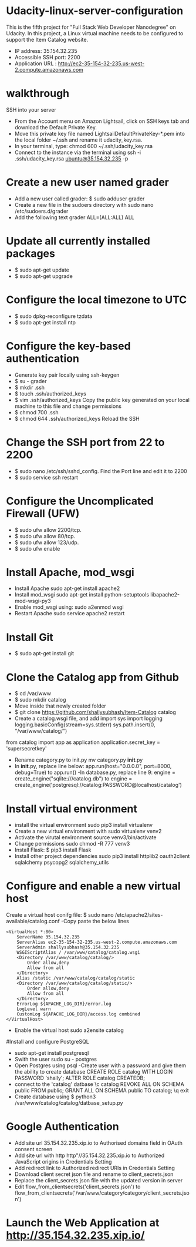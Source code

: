 # Udacity-linux-server-configuration
This is the fifth project for "Full Stack Web Developer Nanodegree" on Udacity. In this project, a Linux virtual machine needs to be configured to support the Item Catalog website.
- IP address: 35.154.32.235
- Accessible SSH port: 2200
- Application URL : http://ec2-35-154-32-235.us-west-2.compute.amazonaws.com
# walkthrough
SSH into your server
- From the Account menu on Amazon Lightsail, click on SSH keys tab and download the Default Private Key.
- Move this private key file named LightsailDefaultPrivateKey-*.pem into the local folder ~/.ssh and rename it udacity_key.rsa.
- In your terminal, type: chmod 600 ~/.ssh/udacity_key.rsa
- Connect to the instance via the terminal using ssh -i .ssh/udacity_key.rsa ubuntu@35.154.32.235 -p
# Create a new user named grader
- Add a new user called grader: $ sudo adduser grader
- Create a new file in the sudoers directory with sudo nano /etc/sudoers.d/grader
- Add the following text grader ALL=(ALL:ALL) ALL
# Update all currently installed packages
- $ sudo apt-get update
- $ sudo apt-get upgrade
# Configure the local timezone to UTC
- $ sudo dpkg-reconfigure tzdata
- $ sudo apt-get install ntp
# Configure the key-based authentication
- Generate key pair locally using ssh-keygen
- $ su - grader
- $ mkdir .ssh
- $ touch .ssh/authorized_keys
- $ vim .ssh/authorized_keys
Copy the public key generated on your local machine to this file and change permissions
- $ chmod 700 .ssh
- $ chmod 644 .ssh/authorized_keys
Reload the SSH
# Change the SSH port from 22 to 2200
- $ sudo nano /etc/ssh/sshd_config. Find the Port line and edit it to 2200
- $ sudo service ssh restart
# Configure the Uncomplicated Firewall (UFW)
- $ sudo ufw allow 2200/tcp.
- $ sudo ufw allow 80/tcp.
- $ sudo ufw allow 123/udp.
- $ sudo ufw enable
# Install Apache, mod_wsgi
- Install Apache sudo apt-get install apache2
- Install mod_wsgi sudo apt-get install python-setuptools libapache2-mod-wsgi-py3
- Enable mod_wsgi using: sudo a2enmod wsgi
- Restart Apache sudo service apache2 restart
# Install Git
- $ sudo apt-get install git
# Clone the Catalog app from Github
- $ cd /var/www
- $ sudo mkdir catalog
- Move inside that newly created folder
- $ git clone https://github.com/shallysubhash/Item-Catalog catalog
- Create a catalog.wsgi file, and add
import sys
import logging
logging.basicConfig(stream=sys.stderr)
sys.path.insert(0, "/var/www/catalog/")

from catalog import app as application
application.secret_key = 'supersecretkey'
- Rename category.py to init.py mv category.py __init__.py
- In __init__.py, replace line below:
 app.run(host="0.0.0.0", port=8000, debug=True) to app.run()
 -In database.py, replace line 9:
 engine = create_engine("sqlite:///catalog.db") to engine = create_engine('postgresql://catalog:PASSWORD@localhost/catalog')

# Install virtual environment
- install the virtual environment sudo pip3 install virtualenv
- Create a new virtual environment with sudo virtualenv venv2
- Activate the virutal environment source venv3/bin/activate
- Change permissions sudo chmod -R 777 venv3
- Install Flask: $ pip3 install Flask
- Install other project dependencies
sudo pip3 install httplib2 oauth2client sqlalchemy psycopg2 sqlalchemy_utils

# Configure and enable a new virtual host
Create a virtual host conifg file: $ sudo nano /etc/apache2/sites-available/catalog.conf
-Copy paste the below lines
```
<VirtualHost *:80>
    ServerName 35.154.32.235
    ServerAlias ec2-35-154-32-235.us-west-2.compute.amazonaws.com
    ServerAdmin shallysubhash@35.154.32.235
    WSGIScriptAlias / /var/www/catalog/catalog.wsgi
    <Directory /var/www/catalog/catalog/>
        Order allow,deny
        Allow from all
    </Directory>
    Alias /static /var/www/catalog/catalog/static
    <Directory /var/www/catalog/catalog/static/>
        Order allow,deny
        Allow from all
    </Directory>
    ErrorLog ${APACHE_LOG_DIR}/error.log
    LogLevel warn
    CustomLog ${APACHE_LOG_DIR}/access.log combined
</VirtualHost>
```
- Enable the virtual host sudo a2ensite catalog

#Install and configure PostgreSQL
- sudo apt-get install postgresql
- Swith the user sudo su - postgres
- Open Postgres using psql
-Create user with a password and give them the ability to create database
CREATE ROLE catalog WITH LOGIN PASSWORD 'shally';
ALTER ROLE catalog CREATEDB;
- connect to the 'catalog' datbase \c catalog
REVOKE ALL ON SCHEMA public FROM public;
GRANT ALL ON SCHEMA public TO catalog;
\q
exit
- Create database using  $ python3 /var/www/catalog/catalog/datbase_setup.py
# Google Authentication
- Add site url 35.154.32.235.xip.io to Authorised domains field in OAuth consent screen
- Add site url with http http"//35.154.32.235.xip.io to Authorized JavaScript origins in Credentials Setting
- Add redirect link to Authorized redirect URIs in Credentials Setting
- Download client secret json file and rename to client_secrets.json
- Replace the client_secrets.json file with the updated version in server
- Edit flow_from_clientsecrets('client_secrets.json') to flow_from_clientsecrets('/var/www/category/category/client_secrets.json')

# Launch the Web Application at http://35.154.32.235.xip.io/
